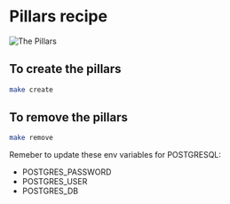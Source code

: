 # Pillars recipe

![The Pillars](https://memegenerator.net/img/instances/500x/50203764/come-on-guys-just-use-redis.jpg)

## To create the pillars
```bash
make create
```

## To remove the pillars
```bash
make remove
```

Remeber to update these env variables for POSTGRESQL:

* POSTGRES_PASSWORD
* POSTGRES_USER
* POSTGRES_DB
